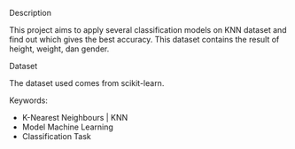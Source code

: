 Description

 This project aims to apply several classification models on KNN dataset and find out which gives the best accuracy. This dataset contains the result of height, weight, dan gender.

Dataset

 The dataset used comes from scikit-learn.

Keywords:

- K-Nearest Neighbours | KNN
- Model Machine Learning
- Classification Task
